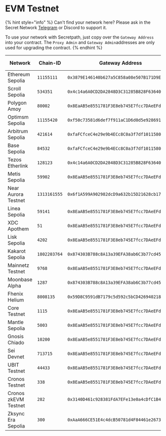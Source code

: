 # EVM Testnet

{% hint style="info" %}
Can't find your network here? Please ask in the Secret Network [Telegram](https://t.me/SCRTCommunity) or Discord to support it.&#x20;



To use your network with Secretpath, just copy over the `Gateway Address` into your contract. The `Proxy Admin` and `Gateway Admin`addresses are only used for upgrading the contract.
{% endhint %}

<table data-full-width="true"><thead><tr><th>Network</th><th>Chain-ID</th><th>Gateway Address</th><th>Proxy Admin (for upgrading)</th><th width="146">Gateway Admin (for upgrades)</th><th>Implementation Address</th><th>Contract Version</th></tr></thead><tbody><tr><td>Ethereum Sepolia</td><td><code>11155111</code></td><td><code>0x3879E146140b627a5C858a08e507B171D9E43139</code></td><td><code>0x38476c18226C98C821eE1DFc368D49691d44cE68</code></td><td><code>0xf80acFEC31073b08966b5b4E3968CCA498F62075</code></td><td><code>0x0B6c705db59f7f02832d66B97b03E9EB3c0b4AAB</code></td><td><code>0.2.5</code></td></tr><tr><td>Scroll Sepolia</td><td><code>534351</code></td><td><code>0x4c14a6A0CD2DA2848D3C31285B828F6364087735</code></td><td><code>0xCbA9277ccf3Ce4e217D983FB141dcDAa0b66bF8f</code></td><td><code>0xf80acFEC31073b08966b5b4E3968CCA498F62075</code></td><td><code>0xc2d5A1A80855e31F85111b0E69FA38726478F243</code></td><td><code>0.2.5</code></td></tr><tr><td>Polygon Amoy</td><td><code>80002</code></td><td><code>0x8EaAB5e8551781F3E8eb745E7fcc7DAeEFd27b1f</code></td><td><code>0xb352D4449dC7355d4478784027d7AfAe69843085</code></td><td><code>0xf80acFEC31073b08966b5b4E3968CCA498F62075</code></td><td><code>0x94215b74663F0Bc3e3BA5586b6d6cde8DAc4D172</code></td><td><code>0.2.5</code></td></tr><tr><td>Optimsm Sepolia</td><td><code>11155420</code></td><td><code>0xf50c73581d6def7f911aC1D6d0d5e928691AAa9E</code></td><td><code>0x0f119D36896631E7202F20E6aC5a66485Fe871Cd</code></td><td><code>0xf80acFEC31073b08966b5b4E3968CCA498F62075</code></td><td><code>0x5e16dbD2728d66B4189b2e3AAB71837683Dfd2d7</code></td><td><code>0.2.5</code></td></tr><tr><td>Arbitrum Sepolia</td><td><code>421614</code></td><td><code>0xfaFCfceC4e29e9b4ECc8C0a3f7df1011580EEEf2</code></td><td><code>0xdDC6d94d9f9FBb0524f069882d7C98241040472E</code></td><td><code>0xf80acFEC31073b08966b5b4E3968CCA498F62075</code></td><td><code>0x093F4D152f955299871D94332c378B5Aa81cB039</code></td><td><code>0.2.5</code></td></tr><tr><td>Base Sepolia</td><td><code>84532</code></td><td><code>0xfaFCfceC4e29e9b4ECc8C0a3f7df1011580EEEf2</code></td><td><code>0xdDC6d94d9f9FBb0524f069882d7C98241040472E</code></td><td><code>0xf80acFEC31073b08966b5b4E3968CCA498F62075</code></td><td><code>0x5e16dbD2728d66B4189b2e3AAB71837683Dfd2d7</code></td><td><code>0.2.5</code></td></tr><tr><td>Tezos Etherlink </td><td><code>128123</code></td><td><code>0x4c14a6A0CD2DA2848D3C31285B828F6364087735</code></td><td><code>0xCbA9277ccf3Ce4e217D983FB141dcDAa0b66bF8f</code></td><td><code>0xf80acFEC31073b08966b5b4E3968CCA498F62075</code></td><td><code>0xf50c73581d6def7f911aC1D6d0d5e928691AAa9E</code></td><td><code>0.2.5</code></td></tr><tr><td>Metis Sepolia </td><td><code>59902</code></td><td><code>0x8EaAB5e8551781F3E8eb745E7fcc7DAeEFd27b1f</code></td><td><code>0xb352D4449dC7355d4478784027d7AfAe69843085</code></td><td><code>0xf80acFEC31073b08966b5b4E3968CCA498F62075</code></td><td></td><td><code>0.2.0</code></td></tr><tr><td>Near Aurora Testnet</td><td><code>1313161555</code></td><td><code>0x6f1A599A902982dcD9a632b15D21628cb17f5Cd2</code></td><td><code>0x2171F60CD80b25b39ACf7648Efc200d115ED6aAE</code></td><td><code>0xf80acFEC31073b08966b5b4E3968CCA498F62075</code></td><td></td><td><code>0.2.0</code></td></tr><tr><td>Linea Sepolia</td><td><code>59141</code></td><td><code>0x8EaAB5e8551781F3E8eb745E7fcc7DAeEFd27b1f</code></td><td><code>0xb352D4449dC7355d4478784027d7AfAe69843085</code></td><td><code>0xf80acFEC31073b08966b5b4E3968CCA498F62075</code></td><td><code>0x94215b74663F0Bc3e3BA5586b6d6cde8DAc4D172</code></td><td><code>0.2.5</code></td></tr><tr><td>XDC Apothem</td><td><code>51</code></td><td><code>0x8EaAB5e8551781F3E8eb745E7fcc7DAeEFd27b1f</code></td><td><code>0xb352D4449dC7355d4478784027d7AfAe69843085</code></td><td><code>0xf80acFEC31073b08966b5b4E3968CCA498F62075</code></td><td></td><td><code>0.2.0</code></td></tr><tr><td>Lisk Sepolia</td><td><code>4202</code></td><td><code>0x8EaAB5e8551781F3E8eb745E7fcc7DAeEFd27b1f</code></td><td><code>0xb352D4449dC7355d4478784027d7AfAe69843085</code></td><td><code>0xf80acFEC31073b08966b5b4E3968CCA498F62075</code></td><td><code>0x94215b74663F0Bc3e3BA5586b6d6cde8DAc4D172</code></td><td><code>0.2.5</code></td></tr><tr><td>Kakarot Sepolia</td><td><code>1802203764</code></td><td><code>0x874303B788c8A13a39EFA38ab6C3b77cd4578129</code></td><td><code>0xd3C10BA03470fbD905046705824DeB047B8aAB54</code></td><td><code>0xf80acFEC31073b08966b5b4E3968CCA498F62075</code></td><td><code>0xf50c73581d6def7f911aC1D6d0d5e928691AAa9E</code></td><td><code>0.2.5</code></td></tr><tr><td>Mainnetz Testnet</td><td><code>9768</code></td><td><code>0x8EaAB5e8551781F3E8eb745E7fcc7DAeEFd27b1f</code></td><td><code>0xb352D4449dC7355d4478784027d7AfAe69843085</code></td><td><code>0xbb6B8abe049466f637b3Ac648E7Dd9850E193346</code></td><td></td><td><code>0.2.3</code></td></tr><tr><td>Moonbase Alpha</td><td><code>1287</code></td><td><code>0x874303B788c8A13a39EFA38ab6C3b77cd4578129</code></td><td><code>0xd3C10BA03470fbD905046705824DeB047B8aAB54</code></td><td><code>0xf80acFEC31073b08966b5b4E3968CCA498F62075</code></td><td></td><td><code>0.2.3</code></td></tr><tr><td>Fhenix Helium</td><td><code>8008135</code></td><td><code>0x59D8C9591dB7179c5d592c5bCD42694021885aFC</code></td><td><code>0x11791a1D6Ade2A398f186Efa6992AdA12F9f87b4</code></td><td><code>0xbb6B8abe049466f637b3Ac648E7Dd9850E193346</code></td><td></td><td><code>0.2.3</code></td></tr><tr><td>Core Testnet</td><td><code>1115</code></td><td><code>0x8EaAB5e8551781F3E8eb745E7fcc7DAeEFd27b1f</code></td><td><code>0xb352D4449dC7355d4478784027d7AfAe69843085</code></td><td><code>0xf80acFEC31073b08966b5b4E3968CCA498F62075</code></td><td><code>0x94215b74663F0Bc3e3BA5586b6d6cde8DAc4D172</code></td><td><code>0.2.5</code></td></tr><tr><td>Mantle Sepolia</td><td><code>5003</code></td><td><code>0x8EaAB5e8551781F3E8eb745E7fcc7DAeEFd27b1f</code></td><td><code>0xb352D4449dC7355d4478784027d7AfAe69843085</code></td><td><code>0xf80acFEC31073b08966b5b4E3968CCA498F62075</code></td><td><code>0x94215b74663F0Bc3e3BA5586b6d6cde8DAc4D172</code></td><td><code>0.2.5</code></td></tr><tr><td>Gnosis Chiado</td><td><code>10200</code></td><td><code>0x8EaAB5e8551781F3E8eb745E7fcc7DAeEFd27b1f</code></td><td><code>0xb352D4449dC7355d4478784027d7AfAe69843085</code></td><td><code>0xf80acFEC31073b08966b5b4E3968CCA498F62075</code></td><td><code>0x94215b74663F0Bc3e3BA5586b6d6cde8DAc4D172</code></td><td><code>0.2.5</code></td></tr><tr><td>Sei Devnet</td><td><code>713715</code></td><td><code>0x8EaAB5e8551781F3E8eb745E7fcc7DAeEFd27b1f</code></td><td><code>0xb352D4449dC7355d4478784027d7AfAe69843085</code></td><td><code>0xf80acFEC31073b08966b5b4E3968CCA498F62075</code></td><td><code>0x94215b74663F0Bc3e3BA5586b6d6cde8DAc4D172</code></td><td><code>0.2.5</code></td></tr><tr><td>UBIT Testnet</td><td><code>44433</code></td><td><code>0x8EaAB5e8551781F3E8eb745E7fcc7DAeEFd27b1f</code></td><td><code>0xb352D4449dC7355d4478784027d7AfAe69843085</code></td><td><code>0xf80acFEC31073b08966b5b4E3968CCA498F62075</code></td><td></td><td><code>0.2.3</code></td></tr><tr><td>Cronos Testnet</td><td><code>338</code></td><td><code>0x8EaAB5e8551781F3E8eb745E7fcc7DAeEFd27b1f</code></td><td><code>0xb352D4449dC7355d4478784027d7AfAe69843085</code></td><td><code>0xf80acFEC31073b08966b5b4E3968CCA498F62075</code></td><td><code>0x94215b74663F0Bc3e3BA5586b6d6cde8DAc4D172</code></td><td><code>0.2.5</code></td></tr><tr><td>Cronos zkEVM Testnet</td><td><code>282</code></td><td><code>0x3140D461c928381FdA7EFe13e0a4cDfC1B4eE540</code></td><td><code>0xde560cDC9A8021dCeDE787e82624D8Ef6bD4A411</code></td><td><code>0xbb6B8abe049466f637b3Ac648E7Dd9850E193346</code></td><td><code>0x01ec3D71C2ADb25B6b11ab66aB1Fcd30a02189f8</code></td><td><code>0.2.5-zksync</code></td></tr><tr><td>Zksync Era Sepolia</td><td><code>300</code></td><td><code>0xAaA666CE51E4c4dcB50781d4F84461e267392fC9</code></td><td><code>0x3E2168C2B67825188e02EdDFF8e67C3825E418Ea</code></td><td><code>0xbb6B8abe049466f637b3Ac648E7Dd9850E193346</code></td><td><code>0x9091031647Dad8C508C5F8e608c74ee17307faF4</code></td><td><code>0.2.5-zksync</code></td></tr></tbody></table>

